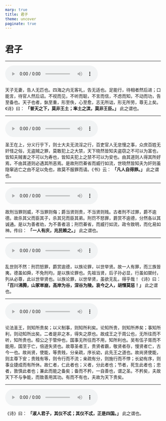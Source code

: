 ```yaml
---
marp: true
title: 君子
theme: uncover
paginate: true
---
```


# 君子

---

![](assets/audios/24/1.mp3)

天子无妻，告人无匹也。四海之内无客礼，告无适也。足能行，待相者然后进；口能言，待官人然后诏。不视而见，不听而聪，不言而信，不虑而知，不动而功，告至备也。天子也者，埶至重，形至佚，心至愈，志无所诎，形无所劳，尊无上矣。《诗》曰： __「普天之下，莫非王土；率土之滨，莫非王臣。」__ 此之谓也。

---

![](assets/audios/24/2.mp3)

圣王在上，分义行乎下，则士大夫无流淫之行，百吏官人无怠慢之事，众庶百姓无奸怪之俗，无盗贼之罪，莫敢犯上之大禁，天下晓然皆知夫盗窃之不可以为富也，皆知夫贼害之不可以为寿也，皆知夫犯上之禁不可以为安也。由其道则人得其所好焉，不由其道则必遇其所恶焉。是故刑罚綦省而威行如流，世晓然皆知夫为奸则虽隐窜逃亡之由不足以免也，故莫不服罪而请。《书》云： __「凡人自得罪。」__ 此之谓也。

---

![](assets/audios/24/3.mp3)

故刑当罪则威，不当罪则侮；爵当贤则贵，不当贤则贱。古者刑不过罪，爵不逾德。故杀其父而臣其子，杀其兄而臣其弟。刑罚不怒罪，爵赏不逾德，分然各以其诚通。是以为善者劝，为不善者沮；刑罚綦省，而威行如流，政令致明，而化易如神。传曰： __「一人有庆，兆民赖之。」__ 此之谓也。

---

![](assets/audios/24/4.mp3)

乱世则不然：刑罚怒罪，爵赏逾德，以族论罪，以世举贤。故一人有罪，而三族皆夷，德虽如舜，不免刑均，是以族论罪也。先祖当贤，后子孙必显，行虽如桀纣，列从必尊，此以世举贤也。以族论罪，以世举贤，虽欲无乱，得乎哉！《诗》曰： __「百川沸腾，山冢崒崩，高岸为谷，深谷为陵。哀今之人，胡憯莫惩！」__ 此之谓也。

---

![](assets/audios/24/5.mp3)

论法圣王，则知所贵矣；以义制事，则知所利矣。论知所贵，则知所养矣；事知所利，则动知所出矣。二者是非之本，得失之原也。故成王之于周公也，无所往而不听，知所贵也。桓公之于管仲也，国事无所往而不用，知所利也。吴有伍子胥而不能用，国至于亡，倍道失贤也。故尊圣者王，贵贤者霸，敬贤者存，慢贤者亡，古今一也。故尚贤，使能，等贵贱，分亲疏，序长幼，此先王之道也。故尚贤使能，则主尊下安；贵贱有等，则令行而不流；亲疏有分，则施行而不悖；长幼有序，则事业捷成而有所休。故仁者，仁此者也；义者，分此者也；节者，死生此者也；忠者，敦慎此者也；兼此而能之备矣；备而不矜，一自善也，谓之圣。不矜矣，夫故天下不与争能，而致善用其功。有而不有也，夫故为天下贵矣。

---

![](assets/audios/24/6.mp3)

《诗》曰： __「淑人君子，其仪不忒；其仪不忒，正是四国。」__ 此之谓也。